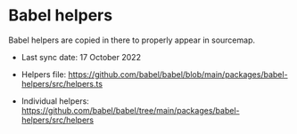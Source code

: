 # Babel helpers

Babel helpers are copied in there to properly appear in sourcemap.

- Last sync date: 17 October 2022

- Helpers file: https://github.com/babel/babel/blob/main/packages/babel-helpers/src/helpers.ts
- Individual helpers: https://github.com/babel/babel/tree/main/packages/babel-helpers/src/helpers
